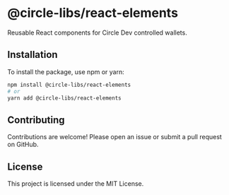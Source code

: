 # @circle-libs/react-elements

Reusable React components for Circle Dev controlled wallets.

## Installation

To install the package, use npm or yarn:

```bash
npm install @circle-libs/react-elements
# or
yarn add @circle-libs/react-elements
```

## Contributing

Contributions are welcome! Please open an issue or submit a pull request on GitHub.

## License

This project is licensed under the MIT License.

